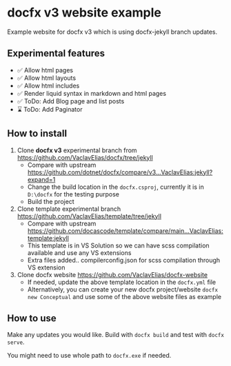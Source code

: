 # docfx v3 website example

Example website for docfx v3 which is using docfx-jekyll branch updates.

## Experimental features

- ✅ Allow html pages
- ✅ Allow html layouts
- ✅ Allow html includes
- ✅ Render liquid syntax in markdown and html pages
- ✅ ToDo: Add Blog page and list posts
- ⌛ ToDo: Add Paginator

## How to install

1. Clone **docfx v3** experimental branch from https://github.com/VaclavElias/docfx/tree/jekyll
    - Compare with upstream https://github.com/dotnet/docfx/compare/v3...VaclavElias:jekyll?expand=1
    - Change the build location in the ```docfx.csproj```, currently it is in ```D:\docfx``` for the testing purpose
    - Build the project
1. Clone template experimental branch https://github.com/VaclavElias/template/tree/jekyll
    - Compare with upstream https://github.com/docascode/template/compare/main...VaclavElias:template:jekyll
    - This template is in VS Solution so we can have scss compilation available and use any VS extensions
    - Extra files added.. compilerconfig.json for scss compilation through VS extension
1. Clone docfx website https://github.com/VaclavElias/docfx-website
    - If needed, update the above template location in the ```docfx.yml``` file
    - Alternatively, you can create your new docfx project/website ```docfx new Conceptual``` and use some of the above website files as example

## How to use

Make any updates you would like. Build with `docfx build` and test with `docfx serve`.

You might need to use whole path to `docfx.exe` if needed.




